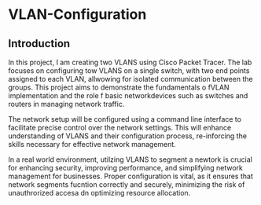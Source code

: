 # VLAN-Configuration



## Introduction

In this project, I am creating two VLANS using Cisco Packet Tracer. The lab focuses on configuring tow VLANS on a single switch, with two end points assigned to each VLAN, allwowing for isolated communication between the groups. This project aims to demonstrate
the fundamentals o fVLAN implementation and the role f basic networkdevices such as switches and routers in managing network traffic.

The network setup will be configured  using a command line interface to facilitate precise control over the network settings. This will enhance understanding of VLANS and their configuration process, re-inforcing the skills necessary for effective network management.

In a real world environment, utilzing VLANS to segment a newtork is crucial for enhancing security, improving performance, and simplifying network management for businesses. Proper configuration is vital, as it ensures that network segments fucntion correctly and 
securely, minimizing the risk of unauthrorized accesa dn optimizing resource allocation.

















































































































